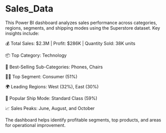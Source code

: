 # Sales_Data
This Power BI dashboard analyzes sales performance across categories, regions, segments, and shipping modes using the Superstore dataset. Key insights include:

💰 Total Sales: $2.3M | Profit: $286K | Quantity Sold: 38K units

📦 Top Category: Technology

🛒 Best-Selling Sub-Categories: Phones, Chairs

🧍‍♂️ Top Segment: Consumer (51%)

🌍 Leading Regions: West (32%), East (30%)

🚚 Popular Ship Mode: Standard Class (59%)

📈 Sales Peaks: June, August, and October

The dashboard helps identify profitable segments, top products, and areas for operational improvement.
